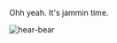 Ohh yeah. It's jammin time.

![hear-bear](https://github.com/user-attachments/assets/53c0b2a8-968e-42b1-b590-bad001666077)
